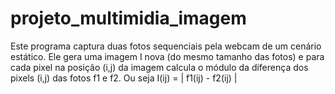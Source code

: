 # projeto_multimidia_imagem
Este programa captura duas fotos sequenciais pela webcam de um cenário estático.  Ele gera uma imagem I nova (do mesmo tamanho das fotos) e para cada pixel na posição (i,j) da imagem calcula o módulo da diferença dos pixels (i,j) das fotos f1 e f2. Ou seja               I(ij) = | f1(ij) - f2(ij) |
